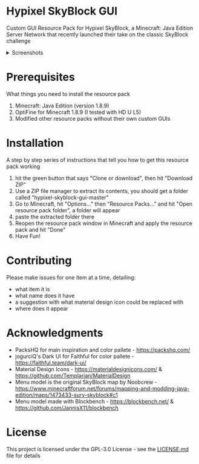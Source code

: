 # Hypixel SkyBlock GUI
Custom GUI Resource Pack for Hypixel SkyBlock, a Minecraft: Java Edition Server Network that recently launched their take on the classic SkyBlock challenge

<details>
  <summary>Screenshots</summary>
![SkyBlock Menu](https://i.imgur.com/Kgq00fF.png)
  
![Auction House](https://i.imgur.com/bKuGTKB.png)

![Jerry the Assistant](https://i.imgur.com/8F3anMq.png)

![Iron Minion](https://i.imgur.com/1rmUAxS.png)

Additional textures are from PackHQ, check Acknowledgments for the link
</details>

# Prerequisites
What things you need to install the resource pack

1. Minecraft: Java Edition (version 1.8.9)
2. OptiFine for Minecraft 1.8.9 (I tested with HD U L5)
3. Modified other resource packs without their own custom GUIs

# Installation
A step by step series of instructions that tell you how to get this resource pack working

1. hit the green button that says "Clone or download", then hit "Download ZIP"
2. Use a ZIP file manager to extract its contents, you should get a folder called "hypixel-skyblock-gui-master"
3. Go to Minecraft, hit "Options..." then "Resource Packs..." and hit "Open resource pack folder", a folder will appear
4. paste the extracted folder there
5. Reopen the resource pack window in Minecraft and apply the resource pack and hit "Done"
6. Have Fun!

# Contributing
Please make issues for one item at a time, detailing:
* what item it is
* what name does it have
* a suggestion with what material design icon could be replaced with
* where does it appear

# Acknowledgments
* PacksHQ for main inspiration and color pallete - https://packshq.com/
* jogurciQ's Dark UI for Faithful for color pallete - https://faithful.team/dark-ui/
* Material Design Icons - https://materialdesignicons.com/ & https://github.com/Templarian/MaterialDesign
* Menu model is the original SkyBlock map by Noobcrew - https://www.minecraftforum.net/forums/mapping-and-modding-java-edition/maps/1473433-surv-skyblock#c1
* Menu model made with Blockbench - https://blockbench.net/ & https://github.com/JannisX11/blockbench

# License
This project is licensed under the GPL-3.0 License - see the [LICENSE.md](LICENSE.md) file for details
